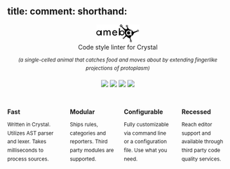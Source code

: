 title:
comment:
  shorthand: 
---

<p align="center">
  <img height="40" src="gallery/logo.png"> <br>
  Code style linter for Crystal <br>
  <p align="center">
    <sup>
      <i> (a single-celled animal that catches food and moves about by extending fingerlike projections of protoplasm) </i>
    </sup>
  </p>
  <p align="center">
    <a class='badge' href="https://github.com/crystal-ameba/ameba/actions?query=workflow%3ACI"><img src="https://github.com/crystal-ameba/ameba/workflows/CI/badge.svg"></a>
    <a class='badge' href="https://github.com/crystal-ameba/ameba/releases"><img src="https://img.shields.io/github/release/crystal-ameba/ameba.svg?maxAge=360"></a>
    <a class='badge' href="https://github.com/crystal-ameba/ameba/blob/master/LICENSE"><img src="https://img.shields.io/github/license/crystal-ameba/ameba.svg"></a>
    <a class='badge' href="https://gitter.im/veelenga/ameba?utm_source=badge&utm_medium=badge&utm_campaign=pr-badge"><img src="https://badges.gitter.im/veelenga/ameba.svg"></a>
  </p>
</p>

<br>

<div class="columns is-multiline is-mobile">
  <div class="column is-half-mobile">
    <p><b>Fast</b></p>
    <sup>
      Written in Crystal. Utilizes AST parser and lexer. Takes milliseconds to process sources.
    </sup>
  </div>
  <div class="column is-half-mobile">
    <p><b>Modular</b></p>
    <sup>
      Ships rules, categories and reporters. Third party modules are supported.
    </sup>
  </div>
  <div class="column is-half-mobile">
    <p><b>Configurable</b></p>
    <sup>
      Fully customizable via command line or a configuration file. Use what you need.
    </sup>
  </div>
  <div class="column is-half-mobile">
    <p><b>Recessed</b></p>
    <sup>
      Reach editor support and available through third party code quality services.
    </sup>
  </div>
</div>
